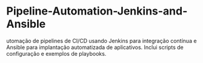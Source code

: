 # Pipeline-Automation-Jenkins-and-Ansible
utomação de pipelines de CI/CD usando Jenkins para integração contínua e Ansible para implantação automatizada de aplicativos. Inclui scripts de configuração e exemplos de playbooks.
